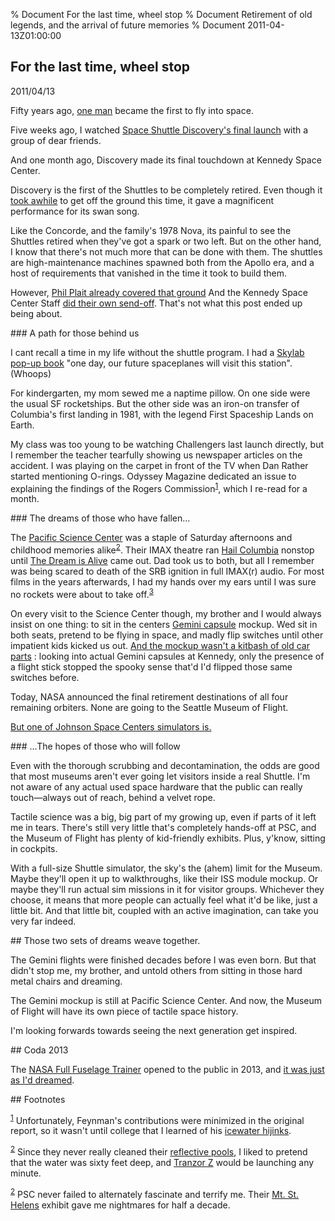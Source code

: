 % Document For the last time, wheel stop
% Document Retirement of old legends, and the arrival of future memories 
% Document 2011-04-13Z01:00:00

<article>
<section id="for-the-last-time-wheel-stop">

## For the last time, wheel stop
<time datetime="2011-04-13Z01:00:00">2011/04/13</time>

Fifty years ago, [one man](http://yurisnight.net/) became the first to fly into space.</p>

Five weeks ago, I watched [Space Shuttle Discovery's final launch](http://www.flickr.com/photos/mechazoidal/sets/72157626007014505/) with a group of dear friends.</p>

And one month ago, Discovery made its final touchdown at Kennedy Space Center.</p>

Discovery is the first of the Shuttles to be completely retired. Even though it [took awhile](http://www.spaceflightnow.com/shuttle/sts133/101203delay/index.html) to get off the ground this time, it gave a magnificent performance for its swan song.</p>

Like the Concorde, and the family's 1978 Nova, its painful to see the Shuttles retired when they've got a spark or two left. But on the other hand, I know that there's not much more that can be done with them. The shuttles are high-maintenance machines spawned both from the Apollo era, and a host of requirements that vanished in the time it took to build them.</p>

However, [Phil Plait already covered that ground](http://blogs.discovermagazine.com/badastronomy/2011/04/12/a-half-century-of-manned-space-exploration) And the Kennedy Space Center Staff [did their own send-off](http://www.youtube.com/watch?v=tr-yTbWuhWE). That's not what this post ended up being about.</p>
</section>

<section id="a-path-for-those-behind-us">
### A path for those behind us

I cant recall a time in my life without the shuttle program. I had a [Skylab pop-up book](http://www.movablebooksociety.org/popupbooks/BookS/S132.html) &quot;one day, our future spaceplanes will visit this station&quot;. (Whoops)</p>

For kindergarten, my mom sewed me a naptime pillow. On one side were the usual SF rocketships. But the other side was an iron-on transfer of Columbia's first landing in 1981, with the legend First Spaceship Lands on Earth.</p>

My class was too young to be watching Challengers last launch directly, but I remember the teacher tearfully showing us newspaper articles on the accident. I was playing on the carpet in front of the TV when Dan Rather started mentioning O-rings. Odyssey Magazine dedicated an issue to explaining the findings of the Rogers Commission<sup><a href="#edn1" name="ednref1" class="enref" id="ednref1">1</a></sup>, which I re-read for a month.</p>
</section>

<section id="the-dreams-of-those-who-have-fallen">
### The dreams of those who have fallen...

The [Pacific Science Center](http://www.pacsci.org/) was a staple of Saturday afternoons and childhood memories alike<sup><a href="#edn2" name="ednref2" class="enref" id="ednref2">2</a></sup>.  Their IMAX theatre ran [Hail Columbia](http://www.imdb.com/title/tt0084043/) nonstop until [The Dream is Alive](http://www.imdb.com/title/tt0089050/) came out. Dad took us to both, but all I remember was being scared to death of the SRB ignition in full IMAX(r) audio. For most films in the years afterwards, I had my hands over my ears until I was sure no rockets were about to take off.<sup><a href="#edn3" name="ednref3" class="enref" id="ednref3">3</a></sup>

On every visit to the Science Center though, my brother and I would always insist on one thing: to sit in the centers [Gemini capsule](http://en.wikipedia.org/wiki/Project_Gemini#Spacecraft) mockup. Wed sit in both seats, pretend to be flying in space, and madly flip switches until other impatient kids kicked us out. [And the mockup wasn't a kitbash of old car parts](http://www.flickr.com/photos/king_aevil/4607521943/in/photostream) : looking into actual Gemini capsules at Kennedy, only the presence of a flight stick stopped the spooky sense that'd I'd flipped those same switches before.</p>

Today, NASA announced the final retirement destinations of all four remaining orbiters. None are going to the Seattle Museum of Flight.</p>

[But one of Johnson Space Centers simulators is.](http://seattletimes.nwsource.com/html/localnews/2014751898_shuttledecision13m.html)</p>
</section>

<section id="the-hopes-of-those-who-will-follow">
### ...The hopes of those who will follow

Even with the thorough scrubbing and decontamination, the odds are good that most museums aren't ever going let visitors inside a real Shuttle. I'm not aware of any actual used space hardware that the public can really touch—always out of reach, behind a velvet rope.</p>

Tactile science was a big, big part of my growing up, even if parts of it left me in tears. There's still very little that's completely hands-off at PSC, and the Museum of Flight has plenty of kid-friendly exhibits. Plus, y'know, sitting in cockpits.</p>

With a full-size Shuttle simulator, the sky's the (ahem) limit for the Museum. Maybe they'll open it up to walkthroughs, like their ISS module mockup. Or maybe they'll run actual sim missions in it for visitor groups. Whichever they choose, it means that more people can actually feel what it'd be like, just a little bit. And that little bit, coupled with an active imagination, can take you very far indeed.</p>
</section>

<section id="those-two-sets-of-dreams-weave-together">
## Those two sets of dreams weave together.

The Gemini flights were finished decades before I was even born. But that didn't stop me, my brother, and untold others from sitting in those hard metal chairs and dreaming.</p>

The Gemini mockup is still at Pacific Science Center. And now, the Museum of Flight will have its own piece of tactile space history.</p>

I'm looking forwards towards seeing the next generation get inspired.</p>
</section>

<section id="coda-2013">
## Coda 2013

The [NASA Full Fuselage Trainer](http://www.museumofflight.org/spacecraft/nasa-full-fuselage-trainer) opened to the public in 2013, and [it was just as I'd dreamed](https://www.flickr.com/photos/mechazoidal/albums/72157632901958978).</p>
</section>

<section id="footnotes">
## Footnotes

<sup><a href="#ednref1" name="edn1" class="enref" id="edn1">1</a></sup> Unfortunately, Feynman's contributions were minimized in the original report, so it wasn't until college that I learned of his [icewater hijinks](http://www.youtube.com/watch?v=8qAi_9quzUY).


<sup><a href="#ednref2" name="edn2" class="enref" id="edn2">2</a></sup> Since they never really cleaned their [reflective pools](http://commons.wikimedia.org/wiki/File:PacScienceCenterNight1.jpg), I liked to pretend that the water was sixty feet deep, and [Tranzor Z](http://www.youtube.com/watch?v=lVkueSuO-GU) would be launching any minute.

<sup><a href="#ednref3" name="edn3" class="enref" id="edn3">2</a></sup> PSC never failed to alternately fascinate and terrify me. Their [Mt. St. Helens](http://en.wikipedia.org/wiki/1980_eruption_of_Mount_St._Helens) exhibit gave me nightmares for half a decade.

  </section>
</article>

